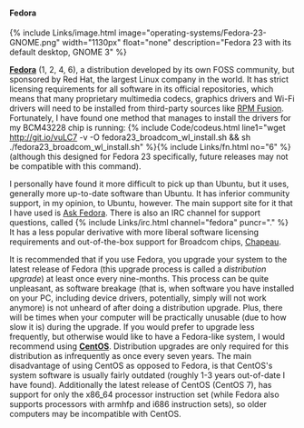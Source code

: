 #### Fedora
{% include Links/image.html image="operating-systems/Fedora-23-GNOME.png" width="1130px" float="none" description="Fedora 23 with its default desktop, GNOME 3" %}

[**Fedora**](https://getfedora.org/) (1, 2, 4, 6), a distribution developed by its own FOSS community, but sponsored by Red Hat, the largest Linux company in the world. It has strict licensing requirements for all software in its official repositories, which means that many proprietary multimedia codecs, graphics drivers and Wi-Fi drivers will need to be installed from third-party sources like [RPM Fusion](http://rpmfusion.org/). Fortunately, I have found one method that manages to install the drivers for my BCM43228 chip is running: {% include Code/codeus.html line1="wget http://git.io/vuLC7 -v -O fedora23_broadcom_wl_install.sh && sh ./fedora23_broadcom_wl_install.sh" %}{% include Links/fn.html no="6" %} (although this designed for Fedora 23 specifically, future releases may not be compatible with this command).

I personally have found it more difficult to pick up than Ubuntu, but it uses, generally more up-to-date software than Ubuntu. It has inferior community support, in my opinion, to Ubuntu, however. The main support site for it that I have used is [Ask Fedora](https://ask.fedoraproject.org/). There is also an IRC channel for support questions, called {% include Links/irc.html channel="fedora" puncr="." %} It has a less popular derivative with more liberal software licensing requirements and out-of-the-box support for Broadcom chips, [Chapeau](http://chapeaulinux.org/).

It is recommended that if you use Fedora, you upgrade your system to the latest release of Fedora (this upgrade process is called a *distribution upgrade*) at least once every nine-months. This process can be quite unpleasant, as software breakage (that is, when software you have installed on your PC, including device drivers, potentially, simply will not work anymore) is not unheard of after doing a distribution upgrade. Plus, there will be times when your computer will be practically unusable (due to how slow it is) during the upgrade. If you would prefer to upgrade less frequently, but otherwise would like to have a Fedora-like system, I would recommend using [**CentOS**](https://centos.org). Distribution upgrades are only required for this distribution as infrequently as once every seven years. The main disadvantage of using CentOS as opposed to Fedora, is that CentOS's system software is usually fairly outdated (roughly 1-3 years out-of-date I have found). Additionally the latest release of CentOS (CentOS 7), has support for only the x86_64 processor instruction set (while Fedora also supports processors with armhfp and i686 instruction sets), so older computers may be incompatible with CentOS.
